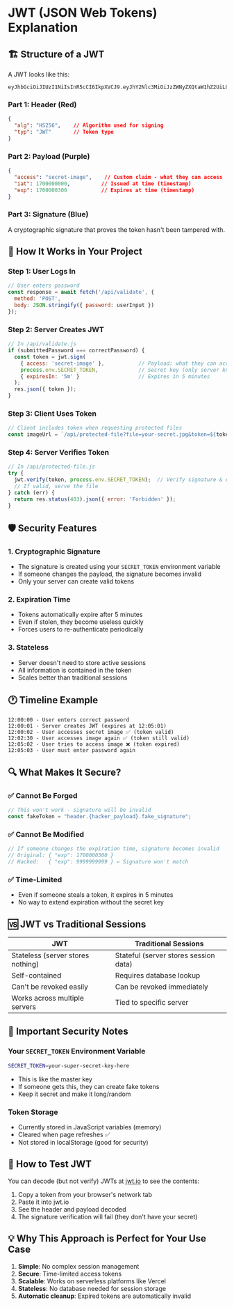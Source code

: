 # JWT (JSON Web Tokens) Explanation

## 🏗️ Structure of a JWT

A JWT looks like this:
```
eyJhbGciOiJIUzI1NiIsInR5cCI6IkpXVCJ9.eyJhY2Nlc3MiOiJzZWNyZXQtaW1hZ2UiLCJpYXQiOjE3MDAwMDAwMDAsImV4cCI6MTcwMDAwMDMwMH0.signature_here
```

### Part 1: Header (Red)
```json
{
  "alg": "HS256",    // Algorithm used for signing
  "typ": "JWT"       // Token type
}
```

### Part 2: Payload (Purple) 
```json
{
  "access": "secret-image",    // Custom claim - what they can access
  "iat": 1700000000,          // Issued at time (timestamp)
  "exp": 1700000300           // Expires at time (timestamp)
}
```

### Part 3: Signature (Blue)
A cryptographic signature that proves the token hasn't been tampered with.

## 🔄 How It Works in Your Project

### Step 1: User Logs In
```javascript
// User enters password
const response = await fetch('/api/validate', {
  method: 'POST',
  body: JSON.stringify({ password: userInput })
});
```

### Step 2: Server Creates JWT
```javascript
// In /api/validate.js
if (submittedPassword === correctPassword) {
  const token = jwt.sign(
    { access: 'secret-image' },           // Payload: what they can access
    process.env.SECRET_TOKEN,             // Secret key (only server knows)
    { expiresIn: '5m' }                   // Expires in 5 minutes
  );
  res.json({ token });
}
```

### Step 3: Client Uses Token
```javascript
// Client includes token when requesting protected files
const imageUrl = `/api/protected-file?file=your-secret.jpg&token=${token}`;
```

### Step 4: Server Verifies Token
```javascript
// In /api/protected-file.js
try {
  jwt.verify(token, process.env.SECRET_TOKEN);  // Verify signature & expiration
  // If valid, serve the file
} catch (err) {
  return res.status(403).json({ error: 'Forbidden' });
}
```

## 🛡️ Security Features

### 1. **Cryptographic Signature**
- The signature is created using your `SECRET_TOKEN` environment variable
- If someone changes the payload, the signature becomes invalid
- Only your server can create valid tokens

### 2. **Expiration Time**
- Tokens automatically expire after 5 minutes
- Even if stolen, they become useless quickly
- Forces users to re-authenticate periodically

### 3. **Stateless**
- Server doesn't need to store active sessions
- All information is contained in the token
- Scales better than traditional sessions

## 🕐 Timeline Example

```
12:00:00 - User enters correct password
12:00:01 - Server creates JWT (expires at 12:05:01)
12:00:02 - User accesses secret image ✅ (token valid)
12:02:30 - User accesses image again ✅ (token still valid)
12:05:02 - User tries to access image ❌ (token expired)
12:05:03 - User must enter password again
```

## 🔍 What Makes It Secure?

### ✅ **Cannot Be Forged**
```javascript
// This won't work - signature will be invalid
const fakeToken = "header.{hacker_payload}.fake_signature";
```

### ✅ **Cannot Be Modified**
```javascript
// If someone changes the expiration time, signature becomes invalid
// Original: { "exp": 1700000300 }
// Hacked:   { "exp": 9999999999 } ← Signature won't match
```

### ✅ **Time-Limited**
- Even if someone steals a token, it expires in 5 minutes
- No way to extend expiration without the secret key

## 🆚 JWT vs Traditional Sessions

| JWT | Traditional Sessions |
|-----|---------------------|
| Stateless (server stores nothing) | Stateful (server stores session data) |
| Self-contained | Requires database lookup |
| Can't be revoked easily | Can be revoked immediately |
| Works across multiple servers | Tied to specific server |

## 🚨 Important Security Notes

### Your `SECRET_TOKEN` Environment Variable
```bash
SECRET_TOKEN=your-super-secret-key-here
```
- This is like the master key
- If someone gets this, they can create fake tokens
- Keep it secret and make it long/random

### Token Storage
- Currently stored in JavaScript variables (memory)
- Cleared when page refreshes ✅
- Not stored in localStorage (good for security)

## 🔧 How to Test JWT

You can decode (but not verify) JWTs at [jwt.io](https://jwt.io) to see the contents:

1. Copy a token from your browser's network tab
2. Paste it into jwt.io
3. See the header and payload decoded
4. The signature verification will fail (they don't have your secret)

## 💡 Why This Approach is Perfect for Your Use Case

1. **Simple**: No complex session management
2. **Secure**: Time-limited access tokens
3. **Scalable**: Works on serverless platforms like Vercel
4. **Stateless**: No database needed for session storage
5. **Automatic cleanup**: Expired tokens are automatically invalid